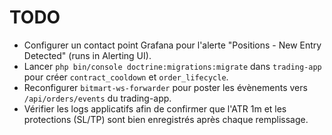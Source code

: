 # TODO

- Configurer un contact point Grafana pour l'alerte "Positions - New Entry Detected" (runs in Alerting UI).
- Lancer `php bin/console doctrine:migrations:migrate` dans `trading-app` pour créer `contract_cooldown` et `order_lifecycle`.
- Reconfigurer `bitmart-ws-forwarder` pour poster les évènements vers `/api/orders/events` du trading-app.
- Vérifier les logs applicatifs afin de confirmer que l'ATR 1m et les protections (SL/TP) sont bien enregistrés après chaque remplissage.
